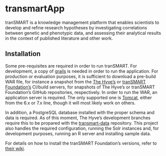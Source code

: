 transmartApp
============

tranSMART is a knowledge management platform that enables scientists to develop
and refine research hypotheses by investigating correlations between genetic and
phenotypic data, and assessing their analytical results in the context of
published literature and other work.

Installation
------------

Some pre-requisites are required in order to run tranSMART. For development,
a copy of [grails][1] is needed in order to run the application. For production
or evaluation purposes, it is sufficient to download a pre-build WAR file, for
instance a snapshot from the [The Hyveʼs][2] or [tranSMART Foundationʼs][3]
CI/build servers, for snapshots of The Hyveʼs or tranSMART Foundationʼs GitHub
repositories, respectively. In order to run the WAR, an application server is
required. The only supported one is [Tomcat][4], either from the 6.x or 7.x
line, though it will most likely work on others.

In addition, a PostgreSQL database installed with the proper schema and data is
required. As of this moment, The Hyveʼs development branches require this to be
propared with the [transmart-data][5] repository. This project also handles
the required configuration, running the Solr instances and, for development
purposes, running an R server and installing sample data.

For details on how to install the tranSMART Foundationʼs versions, refer to
[their wiki][6].


  [1]: http://grails.org/
  [2]: https://ci.ctmtrait.nl/
  [3]: https://ci.transmartfoundation.org/
  [4]: http://tomcat.apache.org/
  [5]: https://github.com/thehyve/transmart-data
  [6]: https://wiki.transmartfoundation.org/
